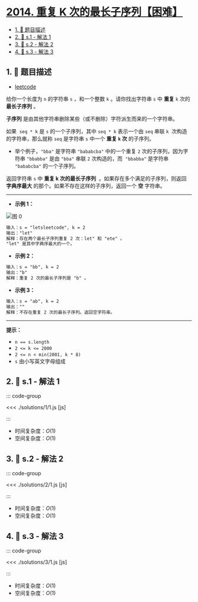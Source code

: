 # [2014. 重复 K 次的最长子序列【困难】](https://github.com/tnotesjs/TNotes.leetcode/tree/main/notes/2014.%20%E9%87%8D%E5%A4%8D%20K%20%E6%AC%A1%E7%9A%84%E6%9C%80%E9%95%BF%E5%AD%90%E5%BA%8F%E5%88%97%E3%80%90%E5%9B%B0%E9%9A%BE%E3%80%91)

<!-- region:toc -->

- [1. 📝 题目描述](#1--题目描述)
- [2. 🎯 s.1 - 解法 1](#2--s1---解法-1)
- [3. 🎯 s.2 - 解法 2](#3--s2---解法-2)
- [4. 🎯 s.3 - 解法 3](#4--s3---解法-3)

<!-- endregion:toc -->

## 1. 📝 题目描述

- [leetcode](https://leetcode.cn/problems/longest-subsequence-repeated-k-times/)

给你一个长度为 `n` 的字符串 `s` ，和一个整数 `k` 。请你找出字符串 `s` 中 **重复** `k` 次的 **最长子序列** 。

**子序列** 是由其他字符串删除某些（或不删除）字符派生而来的一个字符串。

如果  `seq * k` 是 `s` 的一个子序列，其中 `seq * k` 表示一个由 `seq` 串联 `k`  次构造的字符串，那么就称 `seq` 是字符串 `s` 中一个 **重复 `k` 次** 的子序列。

- 举个例子，`"bba"` 是字符串 `"bababcba"` 中的一个重复 `2` 次的子序列，因为字符串 `"bbabba"` 是由 `"bba"` 串联 `2` 次构造的，而  `"bbabba"` 是字符串 `"bababcba"` 的一个子序列。

返回字符串 `s` 中 **重复 k 次的最长子序列**  。如果存在多个满足的子序列，则返回 **字典序最大** 的那个。如果不存在这样的子序列，返回一个 **空** 字符串。

---

- **示例 1：**

![图 0](https://cdn.jsdelivr.net/gh/tnotesjs/imgs@main/2025-09-26-22-01-59.png)

```txt
输入：s = "letsleetcode", k = 2
输出："let"
解释：存在两个最长子序列重复 2 次：let" 和 "ete" 。
"let" 是其中字典序最大的一个。
```

- **示例 2：**

```txt
输入：s = "bb", k = 2
输出："b"
解释：重复 2 次的最长子序列是 "b" 。
```

- **示例 3：**

```txt
输入：s = "ab", k = 2
输出：""
解释：不存在重复 2 次的最长子序列。返回空字符串。
```

---

**提示：**

- `n == s.length`
- `2 <= k <= 2000`
- `2 <= n < min(2001, k * 8)`
- `s` 由小写英文字母组成

## 2. 🎯 s.1 - 解法 1

::: code-group

<<< ./solutions/1/1.js [js]

:::

- 时间复杂度：$O(1)$
- 空间复杂度：$O(1)$

## 3. 🎯 s.2 - 解法 2

::: code-group

<<< ./solutions/2/1.js [js]

:::

- 时间复杂度：$O(1)$
- 空间复杂度：$O(1)$

## 4. 🎯 s.3 - 解法 3

::: code-group

<<< ./solutions/3/1.js [js]

:::

- 时间复杂度：$O(1)$
- 空间复杂度：$O(1)$
